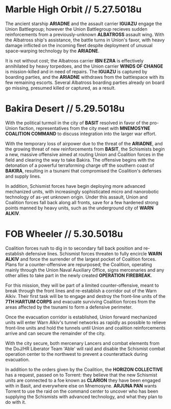 # Marble High Orbit // 5.27.5018u

The ancient starship **ARIADNE** and the assault carrier **IGUAZU** engage the Union Battlegroup; however the Union Battlegroup recieves sudden reinforcements from a previously-unknown **ALBATROSS** assault wing. With the Albatross ship's assistance, the battle turns in Union's favor, with heavy damage inflicted on the incoming fleet despite deployment of unusual space-warping technology by the **ARIADNE**. 

It is not without cost; the Albatross carrier **IBN EZRA** is effectively annihilated by heavy torpedoes, and the Union carrier **WINDS OF CHANGE** is mission-killed and in need of repairs. The **IGUAZU** is captured by boarding parties, and the **ARIADNE** withdraws from the battlespace with its few remaining escorts. Several Albatross boarding parties already on board go missing, presumed killed or captured, as a result. 

# Bakira Desert // 5.29.5018u 

With the political turmoil in the city of **BASIT** resolved in favor of the pro-Union faction, representatives from the city meet with **MNEMOSYNE COALITION COMMAND** to discuss integration into the larger war effort. 

With the temporary loss of airpower due to the threat of the **ARIADNE**, and the growing threat of new reinforcements from **BASIT**, the Schismists begin a new, massive offensive aimed at routing Union and Coalition forces in the field and clearing the way to take Bakira. The offensive begins with the detonation of a powerful terraforming charge off the southern coast of **BAKIRA**, resulting in a tsunami that compromised the Coalition's defenses and supply lines. 

In addition, Schismist forces have begin deploying more advanced mechanized units, with increasingly sophisticated micro and nanorobotic technology of as-yet unknown origin. Under this assault, Union and Coalition forces fall back along all fronts, save for a few hardened strong points manned by heavy units, such as the underground city of **WARN ALKIV**. 

# FOB Wheeler // 5.30.5018u

Coalition forces rush to dig in to secondary fall back position and re-establish defensive lines. Schismist forces threaten to fully encircle **WARN ALKIV** and force the surrender of the largest pocket of Coalition forces. Plans for a counter-offensive are repurposed; the Coalition, operating mainly through the Union Naval Auxiliary Office, signs mercenaries and any other allies to take part in the newly created **OPERATION FIREBREAK**. 

For this mission, they will be part of a limited counter-offensive, meant to break through the front lines and re-establish a corridor out of the Warn Alkiv. Their first task will be to engage and destroy the front-line units of the **7TH HARTUM CORPS** and evacuate surviving Coalition forces from the areas affected by the tsunami to form a defensive perimeter. 

Once the evacuation corridor is established, Union forward mechanized units will enter Warn Alkiv's tunnel networks as rapidly as possible to relieve front-line units and hold the tunnels until Union and coalition reinforcements arrive and can secure the remainder of the city. 

With the city secure, both mercenary Lancers and combat elements from the DoJ/HR Liberator Team 'Able' will raid and disable the Schismist combat operation center to the northwest to prevent a counterattack during evacuation. 

In addition to the orders given by the Coalition, the **HORIZON COLLECTIVE** has a request, passed on to Torrent: they believe that the new Schismist units are connected to a foe known as **CLARION** they have been engaged with in Basit, and everywhere else on Mnemosyne. **ARJUNA PAN** wants Torrent to use the raid on the command center to uncover who has been supplying the Schismists with advanced technology, and what they plan to do with it. 
